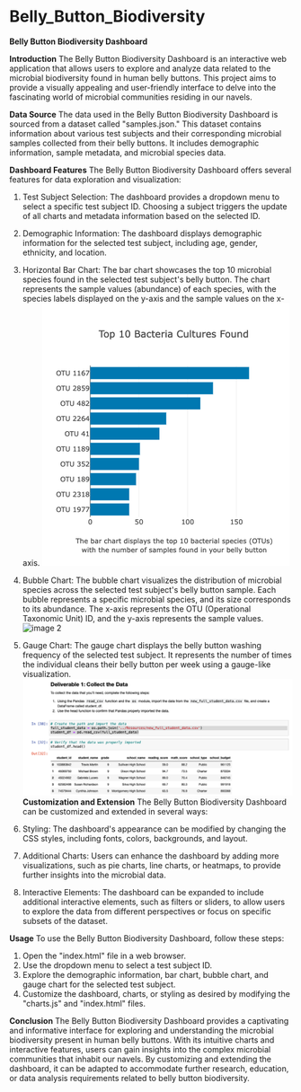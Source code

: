 # Belly_Button_Biodiversity
**Belly Button Biodiversity Dashboard**

**Introduction**
The Belly Button Biodiversity Dashboard is an interactive web application that allows users to explore and analyze data related to the microbial biodiversity found in human belly buttons. This project aims to provide a visually appealing and user-friendly interface to delve into the fascinating world of microbial communities residing in our navels.

**Data Source**
The data used in the Belly Button Biodiversity Dashboard is sourced from a dataset called "samples.json." This dataset contains information about various test subjects and their corresponding microbial samples collected from their belly buttons. It includes demographic information, sample metadata, and microbial species data.

**Dashboard Features**
The Belly Button Biodiversity Dashboard offers several features for data exploration and visualization:

1. Test Subject Selection: The dashboard provides a dropdown menu to select a specific test subject ID. Choosing a subject triggers the update of all charts and metadata information based on the selected ID.

2. Demographic Information: The dashboard displays demographic information for the selected test subject, including age, gender, ethnicity, and location.

3. Horizontal Bar Chart: The bar chart showcases the top 10 microbial species found in the selected test subject's belly button. The chart represents the sample values (abundance) of each species, with the species labels displayed on the y-axis and the sample values on the x-axis.
  ![image 1](https://github.com/Jeantherapy/Belly_Button_Biodiversity/blob/main/Images/Horizontal%20Chart.png)
4. Bubble Chart: The bubble chart visualizes the distribution of microbial species across the selected test subject's belly button sample. Each bubble represents a specific microbial species, and its size corresponds to its abundance. The x-axis represents the OTU (Operational Taxonomic Unit) ID, and the y-axis represents the sample values.
  ![image 2]((https://github.com/Jeantherapy/Belly_Button_Biodiversity/blob/main/Images/Horizontal%20Chart.png))
5. Gauge Chart: The gauge chart displays the belly button washing frequency of the selected test subject. It represents the number of times the individual cleans their belly button per week using a gauge-like visualization.
  ![image 3](https://github.com/Jeantherapy/School_District_Analysis/blob/main/D1.png)
**Customization and Extension**
The Belly Button Biodiversity Dashboard can be customized and extended in several ways:

1. Styling: The dashboard's appearance can be modified by changing the CSS styles, including fonts, colors, backgrounds, and layout.

2. Additional Charts: Users can enhance the dashboard by adding more visualizations, such as pie charts, line charts, or heatmaps, to provide further insights into the microbial data.

3. Interactive Elements: The dashboard can be expanded to include additional interactive elements, such as filters or sliders, to allow users to explore the data from different perspectives or focus on specific subsets of the dataset.

**Usage**
To use the Belly Button Biodiversity Dashboard, follow these steps:

1. Open the "index.html" file in a web browser.
2. Use the dropdown menu to select a test subject ID.
3. Explore the demographic information, bar chart, bubble chart, and gauge chart for the selected test subject.
4. Customize the dashboard, charts, or styling as desired by modifying the "charts.js" and "index.html" files.

**Conclusion**
The Belly Button Biodiversity Dashboard provides a captivating and informative interface for exploring and understanding the microbial biodiversity present in human belly buttons. With its intuitive charts and interactive features, users can gain insights into the complex microbial communities that inhabit our navels. By customizing and extending the dashboard, it can be adapted to accommodate further research, education, or data analysis requirements related to belly button biodiversity.
